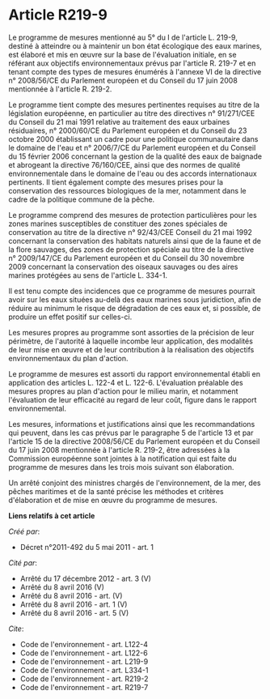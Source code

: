 # Article R219-9

Le programme de mesures mentionné au 5° du I de l'article L. 219-9, destiné à atteindre ou à maintenir un bon état écologique
des eaux marines, est élaboré et mis en œuvre sur la base de l'évaluation initiale, en se référant aux objectifs
environnementaux prévus par l'article R. 219-7 et en tenant compte des types de mesures énumérés à l'annexe VI de la
directive n° 2008/56/CE du Parlement européen et du Conseil du 17 juin 2008 mentionnée à l'article R. 219-2.

Le programme tient compte des mesures pertinentes requises au titre de la législation européenne, en particulier au titre des
directives n° 91/271/CEE du Conseil du 21 mai 1991 relative au traitement des eaux urbaines résiduaires, n° 2000/60/CE du
Parlement européen et du Conseil du 23 octobre 2000 établissant un cadre pour une politique communautaire dans le domaine de
l'eau et n° 2006/7/CE du Parlement européen et du Conseil du 15 février 2006 concernant la gestion de la qualité des eaux de
baignade et abrogeant la directive 76/160/CEE, ainsi que des normes de qualité environnementale dans le domaine de l'eau ou
des accords internationaux pertinents. Il tient également compte des mesures prises pour la conservation des ressources
biologiques de la mer, notamment dans le cadre de la politique commune de la pêche.

Le programme comprend des mesures de protection particulières pour les zones marines susceptibles de constituer des zones
spéciales de conservation au titre de la directive n° 92/43/CEE Conseil du 21 mai 1992 concernant la conservation des
habitats naturels ainsi que de la faune et de la flore sauvages, des zones de protection spéciale au titre de la directive n°
2009/147/CE du Parlement européen et du Conseil du 30 novembre 2009 concernant la conservation des oiseaux sauvages ou des
aires marines protégées au sens de l'article L. 334-1.

Il est tenu compte des incidences que ce programme de mesures pourrait avoir sur les eaux situées au-delà des eaux marines
sous juridiction, afin de réduire au minimum le risque de dégradation de ces eaux et, si possible, de produire un effet
positif sur celles-ci.

Les mesures propres au programme sont assorties de la précision de leur périmètre, de l'autorité à laquelle incombe leur
application, des modalités de leur mise en œuvre et de leur contribution à la réalisation des objectifs environnementaux du
plan d'action.

Le programme de mesures est assorti du rapport environnemental établi en application des articles L. 122-4 et L. 122-6.
L'évaluation préalable des mesures propres au plan d'action pour le milieu marin, et notamment l'évaluation de leur
efficacité au regard de leur coût, figure dans le rapport environnemental.

Les mesures, informations et justifications ainsi que les recommandations qui peuvent, dans les cas prévus par le paragraphe
5 de l'article 13 et par l'article 15 de la directive 2008/56/CE du Parlement européen et du Conseil du 17 juin 2008
mentionnée à l'article R. 219-2, être adressées à la Commission européenne sont jointes à la notification qui est faite du
programme de mesures dans les trois mois suivant son élaboration.

Un arrêté conjoint des ministres chargés de l'environnement, de la mer, des pêches maritimes et de la santé précise les
méthodes et critères d'élaboration et de mise en œuvre du programme de mesures.

**Liens relatifs à cet article**

_Créé par_:

  - Décret n°2011-492 du 5 mai 2011 - art. 1

_Cité par_:

  - Arrêté du 17 décembre 2012 - art. 3 (V)
  - Arrêté du 8 avril 2016 (V)
  - Arrêté du 8 avril 2016 - art. (V)
  - Arrêté du 8 avril 2016 - art. 1 (V)
  - Arrêté du 8 avril 2016 - art. 5 (V)

_Cite_:

  - Code de l'environnement - art. L122-4
  - Code de l'environnement - art. L122-6
  - Code de l'environnement - art. L219-9
  - Code de l'environnement - art. L334-1
  - Code de l'environnement - art. R219-2
  - Code de l'environnement - art. R219-7

